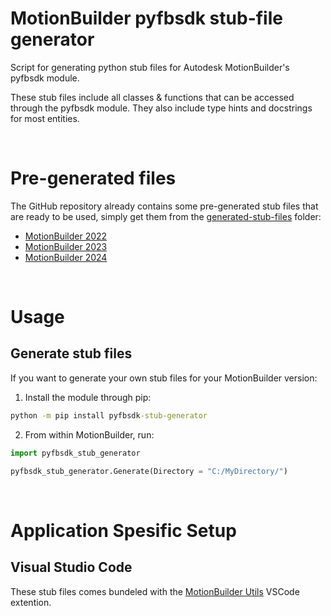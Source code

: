 # MotionBuilder pyfbsdk stub-file generator
Script for generating python stub files for Autodesk MotionBuilder's pyfbsdk module.

These stub files include all classes & functions that can be accessed through the pyfbsdk module.
They also include type hints and docstrings for most entities.


<br>


# Pre-generated files
The GitHub repository already contains some pre-generated stub files that are ready to be used, simply get them from the [generated-stub-files](https://github.com/nils-soderman/pyfbsdk-stub-generator/tree/main/generated-stub-files) folder:
* [MotionBuilder 2022](https://github.com/nils-soderman/pyfbsdk-stub-generator/tree/main/generated-stub-files/motionbuilder-2022)
* [MotionBuilder 2023](https://github.com/nils-soderman/pyfbsdk-stub-generator/tree/main/generated-stub-files/motionbuilder-2023)
* [MotionBuilder 2024](https://github.com/nils-soderman/pyfbsdk-stub-generator/tree/main/generated-stub-files/motionbuilder-2024)

<br>

# Usage

## Generate stub files
If you want to generate your own stub files for your MotionBuilder version:

1. Install the module through pip:
```cmd
python -m pip install pyfbsdk-stub-generator
```

2. From within MotionBuilder, run:
```python
import pyfbsdk_stub_generator

pyfbsdk_stub_generator.Generate(Directory = "C:/MyDirectory/")
```

<br>

# Application Spesific Setup

## Visual Studio Code

These stub files comes bundeled with the [MotionBuilder Utils](https://marketplace.visualstudio.com/items?itemName=NilsSoderman.mobu-utils) VSCode extention.